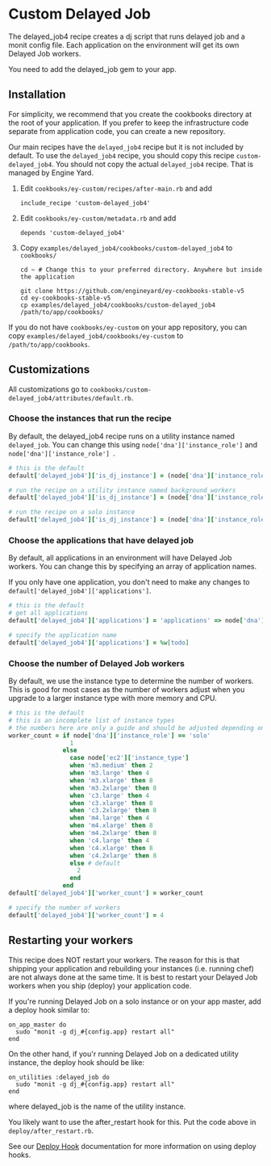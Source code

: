 # Custom Delayed Job

The delayed_job4 recipe creates a dj script that runs delayed job and a monit config file. Each application on the environment will get its own Delayed Job workers.

You need to add the delayed_job gem to your app.

## Installation

For simplicity, we recommend that you create the cookbooks directory at the root of your application. If you prefer to keep the infrastructure code separate from application code, you can create a new repository.

Our main recipes have the `delayed_job4` recipe but it is not included by default. To use the `delayed_job4` recipe, you should copy this recipe `custom-delayed_job4`. You should not copy the actual `delayed_job4` recipe. That is managed by Engine Yard.

1. Edit `cookbooks/ey-custom/recipes/after-main.rb` and add

      ```
      include_recipe 'custom-delayed_job4'
      ```

2. Edit `cookbooks/ey-custom/metadata.rb` and add

      ```
      depends 'custom-delayed_job4'
      ```

3. Copy `examples/delayed_job4/cookbooks/custom-delayed_job4` to `cookbooks/`

      ```
      cd ~ # Change this to your preferred directory. Anywhere but inside the application

      git clone https://github.com/engineyard/ey-cookbooks-stable-v5
      cd ey-cookbooks-stable-v5
      cp examples/delayed_job4/cookbooks/custom-delayed_job4 /path/to/app/cookbooks/
      ```

If you do not have `cookbooks/ey-custom` on your app repository, you can copy `examples/delayed_job4/cookbooks/ey-custom` to `/path/to/app/cookbooks`.

## Customizations

All customizations go to `cookbooks/custom-delayed_job4/attributes/default.rb`.

### Choose the instances that run the recipe

By default, the delayed_job4 recipe runs on a utility instance named `delayed_job`. You can change this using `node['dna']['instance_role']` and `node['dna']['instance_role'] `. 

```ruby
# this is the default
default['delayed_job4']['is_dj_instance'] = (node['dna']['instance_role'] == 'util' && node['dna']['name'] == 'delayed_job')

# run the recipe on a utility instance named background_workers
default['delayed_job4']['is_dj_instance'] = (node['dna']['instance_role'] == 'util' && node['dna']['name'] == 'background_workers')

# run the recipe on a solo instance
default['delayed_job4']['is_dj_instance'] = (node['dna']['instance_role'] == 'solo')
```

### Choose the applications that have delayed job

By default, all applications in an environment will have Delayed Job workers. You can change this by specifying an array of application names.

If you only have one application, you don't need to make any changes to `default['delayed_job4']['applications']`.

```ruby
# this is the default
# get all applications
default['delayed_job4']['applications'] = 'applications' => node['dna']['applications'].map{|app_name, data| app_name}

# specify the application name
default['delayed_job4']['applications'] = %w[todo]
```

### Choose the number of Delayed Job workers

By default, we use the instance type to determine the number of workers. This is good for most cases as the number of workers adjust when you upgrade to a larger instance type with more memory and CPU.

```ruby
# this is the default
# this is an incomplete list of instance types
# the numbers here are only a guide and should be adjusted depending on your app
worker_count = if node['dna']['instance_role'] == 'solo'
                 1
               else
                 case node['ec2']['instance_type']
                 when 'm3.medium' then 2
                 when 'm3.large' then 4
                 when 'm3.xlarge' then 8
                 when 'm3.2xlarge' then 8
                 when 'c3.large' then 4
                 when 'c3.xlarge' then 8
                 when 'c3.2xlarge' then 8
                 when 'm4.large' then 4
                 when 'm4.xlarge' then 8
                 when 'm4.2xlarge' then 8
                 when 'c4.large' then 4
                 when 'c4.xlarge' then 8
                 when 'c4.2xlarge' then 8
                 else # default
                   2
                 end
               end
default['delayed_job4']['worker_count'] = worker_count

# specify the number of workers
default['delayed_job4']['worker_count'] = 4
```

## Restarting your workers

This recipe does NOT restart your workers. The reason for this is that shipping your application and rebuilding your instances (i.e. running chef) are not always done at the same time. It is best to restart your Delayed Job workers when you ship (deploy) your application code.

If you're running Delayed Job on a solo instance or on your app master, add a deploy hook similar to:

```
on_app_master do
  sudo "monit -g dj_#{config.app} restart all"
end
```

On the other hand, if you'r running Delayed Job on a dedicated utility instance, the deploy hook should be like:

```
on_utilities :delayed_job do
  sudo "monit -g dj_#{config.app} restart all"
end
```

where delayed_job is the name of the utility instance.

You likely want to use the after_restart hook for this. Put the code above in `deploy/after_restart.rb`.

See our [Deploy Hook](https://engineyard.zendesk.com/entries/21016568-use-deploy-hooks) documentation for more information on using deploy hooks.

